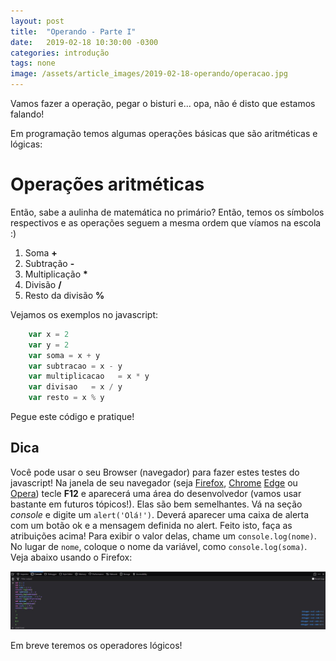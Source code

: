 ```yaml
---
layout: post
title:  "Operando - Parte I"
date:   2019-02-18 10:30:00 -0300
categories: introdução
tags: none
image: /assets/article_images/2019-02-18-operando/operacao.jpg
---
```


Vamos fazer a operação, pegar o bisturi e... opa, não é disto que estamos falando!

Em programação temos algumas operações básicas que são aritméticas e lógicas:

# Operações aritméticas

Então, sabe a aulinha de matemática no primário? Então, temos os símbolos respectivos e as operações seguem a mesma ordem que víamos na escola :)

1. Soma **+**
2. Subtração **-**
3. Multiplicação **\***
4. Divisão **/**
5. Resto da divisão **%**

Vejamos os exemplos no javascript:

```javascript
    var x = 2
    var y = 2
    var soma = x + y
    var subtracao = x - y
    var multiplicacao   = x * y
    var divisao   = x / y
    var resto = x % y
```

Pegue este código e pratique!

## Dica

Você pode usar o seu Browser (navegador) para fazer estes testes do javascript! Na janela de seu navegador (seja [Firefox](https://www.mozilla.org/pt-BR/firefox/new/), [Chrome](https://www.google.com/chrome/) [Edge](https://www.microsoft.com/pt-br/windows/microsoft-edge) ou [Opera](https://www.opera.com/)) tecle **F12** e aparecerá uma área do desenvolvedor (vamos usar bastante em futuros tópicos!). Elas são bem semelhantes. Vá na seção *console* e digite um `alert('Olá!')`. Deverá aparecer uma caixa de alerta com um botão ok e a mensagem definida no alert. Feito isto, faça as atribuições acima! Para exibir o valor delas, chame um `console.log(nome)`. No lugar de `nome`, coloque o nome da variável, como `console.log(soma)`. Veja abaixo usando o Firefox:

![Testando no Browser](/assets/article_images/2019-02-18-operando/devarea.jpg)

Em breve teremos os operadores lógicos!